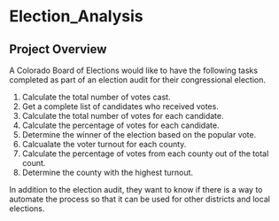 # Election_Analysis

## Project Overview
A Colorado Board of Elections would like to have the following tasks completed as part of an election audit for their congressional election.  

1. Calculate the total number of votes cast.
2. Get a complete list of candidates who received votes.
3. Calculate the total number of votes for each candidate. 
4. Calculate the percentage of votes for each candidate.
5. Determine the winner of the election based on the popular vote.
6. Calcualate the voter turnout for each county.
7. Calculate the percentage of votes from each county out of the total count.
8. Determine the county with the highest turnout.

In addition to the election audit, they want to know if there is a way to automate the process so that it can be used for other districts and local elections. 